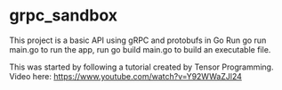 # grpc_sandbox

This project is a basic API using gRPC and protobufs in Go
Run go run main.go to run the app, run go build main.go to build an executable file.

This was started by following a tutorial created by Tensor Programming.  Video here: https://www.youtube.com/watch?v=Y92WWaZJl24

